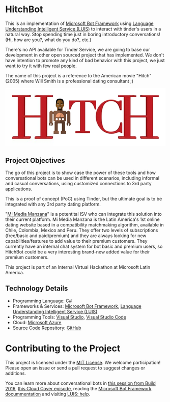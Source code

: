 # HitchBot
This is an implementation of [Microsoft Bot Framework](https://dev.botframework.com/) using [Language Understanding Intelligent Service (LUIS)](https://www.luis.ai/) to interact with tinder's users in a natural way. Stop spending time just in boring introductory conversations! (Hi, how are you?, what do you do?, etc.)

There's no API available for Tinder Service, we are going to base our development in other open sourced project that has implemented.
We don't have intention to promote any kind of bad behavior with this project, we just want to try it with few real people.

The name of this project is a reference to the American movie "Hitch" (2005) where Will Smith is a professional dating consultant ;)

![Project Logo](HitchBotLogoWide.PNG)


## Project Objectives
The go of this project is to show case the power of these tools and how conversational bots can be used in different scenarios, including informal and casual conversations, using customized connections to 3rd party applications.

This is a proof of concept (PoC) using Tinder, but the ultimate goal is to be integrated with any 3rd party dating platform.

"[Mi Media Manzana](http://mimediamanzana.com/)" is a potentital ISV who can integrate this solution into their current platform. Mi Media Manzana is the Latin America's 1st online dating website based in a compatibility matchmaking algorithm, available in Chile, Colombia, Mexico and Peru. They offer two levels of subscriptions (free/basic and paid/premium) and they are always looking for new capabilities/features to add value to their premium customers. They currently have an internal chat system for bot basic and premium users, so HitchBot could be a very interesting brand-new added value for their premium customers.

This project is part of an Internal Virtual Hackathon at Microsoft Latin America.

## Technology Details
- Programming Language: [C#](https://msdn.microsoft.com/library/kx37x362)
- Frameworks & Services: [Microsoft Bot Framework](https://dev.botframework.com/), [Language Understanding Intelligent Service (LUIS)](https://www.luis.ai)
- Programming Tools: [Visual Studio](https://www.visualstudio.com/), [Visual Studio Code](https://code.visualstudio.com/)
- Cloud: [Microsoft Azure](https://azure.microsoft.com/)
- Source Code Repository: [GitHub](https://github.com/)

# Contributing to the Project
This project is licensed under the [MIT License](LICENSE.md). We welcome participation! Please open an issue or send a pull request to suggest changes or additions.

You can learn more about conversational bots in [this session from Build 2016](https://channel9.msdn.com/events/Build/2016/B821), [this Cloud Cover episode](https://channel9.msdn.com/Shows/Cloud+Cover/Episode-206-Bot-Framework-with-Mike-Hall), reading the [Microsoft Bot Framework docummentation](http://docs.botframework.com/) and visiting [LUIS: help](https://www.luis.ai/Help).
